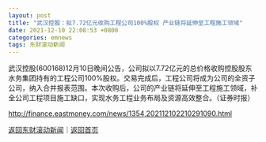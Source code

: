 ```yaml
---
layout: post
title: "武汉控股：拟7.72亿元收购工程公司100%股权 产业链将延伸至工程施工领域"
date: 2021-12-10 22:08:53 +0800
categories: emnews
tags: 东财滚动新闻
---
```


武汉控股(600168)12月10日晚间公告，公司拟以7.72亿元的总价格收购控股股东水务集团持有的工程公司100%股权。交易完成后，工程公司将成为公司的全资子公司，纳入合并报表范围。本次收购后，公司的产业链将延伸至工程施工领域，补全公司工程项目施工缺口，实现水务工程业务布局及资源高效整合。（证券时报）

<http://finance.eastmoney.com/news/1354,202112102210291090.html>

[返回东财滚动新闻](//finews.withounder.com/emnews/)｜[返回首页](//finews.withounder.com/)